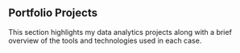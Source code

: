 ## Portfolio Projects
This section highlights my data analytics projects along with a brief overview of the tools and technologies used in each case.
